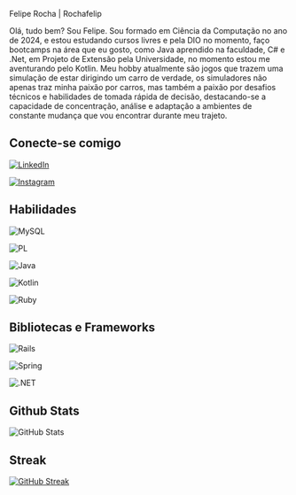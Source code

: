 
 Felipe Rocha | Rochafelip

Olá, tudo bem? Sou Felipe.
Sou formado em Ciência da Computação no ano de 2024, e estou estudando cursos livres e pela DIO no momento, faço bootcamps na área que eu gosto, como Java aprendido na faculdade, C# e .Net, em Projeto de Extensão pela Universidade, no momento estou me aventurando pelo Kotlin. 
Meu hobby atualmente são jogos que trazem uma simulação de estar dirigindo um carro de verdade, os simuladores não apenas traz minha paixão por carros, mas também a paixão por desafios técnicos e habilidades de tomada rápida de decisão, destacando-se a capacidade de concentração, análise e adaptação a ambientes de constante mudança que vou encontrar durante meu trajeto.


## Conecte-se comigo
[![LinkedIn](https://img.shields.io/badge/LinkedIn-2b0005?style=for-the-badge&logo=linkedin&logoColor=0E76A8)](https://www.linkedin.com/in/feliperochafrs/)

[![Instagram](https://img.shields.io/badge/Instagram-2b0005?style=for-the-badge&logo=instagram)](https://www.instagram.com/rochaf.r/)


## Habilidades

![MySQL](https://img.shields.io/badge/MySQL-00000F?style=for-the-badge&logo=mysql&logoColor=white)

![PL](https://img.shields.io/badge/PL%2FSQL-FFFFFF?style=for-the-badge&logo=oracle&logoColor=FF0000&labelColor=FFFFFF&color=FF0000)

![Java](https://img.shields.io/badge/java-%23ED8B00.svg?style=for-the-badge&logo=openjdk&logoColor=white)

![Kotlin](https://img.shields.io/badge/Kotlin-0095D5?&style=for-the-badge&logo=kotlin&logoColor=white)

![Ruby](https://img.shields.io/badge/Ruby-CC342D?style=for-the-badge&logo=ruby&logoColor=white)

## Bibliotecas e Frameworks

![Rails](https://img.shields.io/badge/rails-%23CC0000.svg?style=for-the-badge&logo=ruby-on-rails&logoColor=white)

![Spring](https://img.shields.io/badge/spring-%236DB33F.svg?style=for-the-badge&logo=spring&logoColor=white)

![.NET](https://img.shields.io/badge/.NET-5C2D91?style=for-the-badge&logo=.net&logoColor=white)

## Github Stats

![GitHub Stats](https://github-readme-stats.vercel.app/api?username=RochFelipe&theme=transparent&bg_color=000&border_color=30A3DC&show_icons=true&icon_color=30A3DC&title_color=E94D5F&text_color=FFF)

## Streak

[![GitHub Streak](https://streak-stats.demolab.com/?user=RochFelipe&theme=bear&background=000&border=30A3DC&dates=FFF)](https://git.io/streak-stats)
